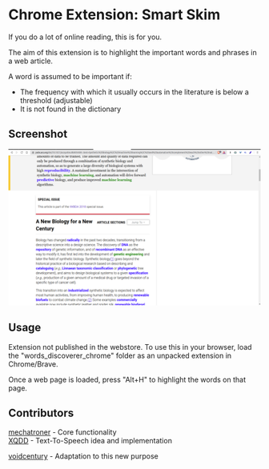 # Chrome Extension: Smart Skim

If you do a lot of online reading, this is for you.

The aim of this extension is to highlight the important words and phrases in a web article.

A word is assumed to be important if: 
* The frequency with which it usually occurs in the literature is below a threshold (adjustable) 
* It is not found in the dictionary


## Screenshot

![screenshot](words_discoverer_chrome/screenshot.png)


## Usage

Extension not published in the webstore.
To use this in your browser, load the "words_discoverer_chrome" folder as an unpacked extension in Chrome/Brave.

Once a web page is loaded, press "Alt+H" to highlight the words on that page.


## Contributors

[mechatroner](https://github.com/mechatroner) - Core functionality  
[XQDD](https://github.com/XQDD) - Text-To-Speech idea and implementation  

[voidcentury](https://github.com/voidcentury) - Adaptation to this new purpose